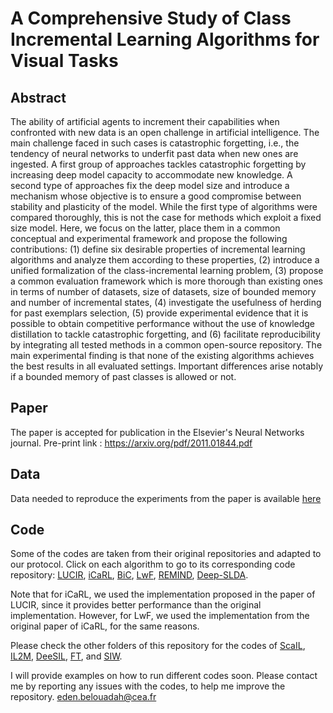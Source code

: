 # A Comprehensive Study of Class Incremental Learning Algorithms for Visual Tasks
## Abstract
The ability of artificial agents to increment their capabilities when confronted with new data is an open challenge in artificial intelligence. The main challenge faced in such cases is catastrophic forgetting, i.e., the tendency of neural networks to underfit past data when new ones are ingested. A first group of approaches tackles catastrophic forgetting by increasing deep model capacity to accommodate new knowledge. A second type of approaches fix the deep model size and introduce a mechanism whose objective is to ensure a good compromise between stability and plasticity of the model. While the first type of algorithms were compared thoroughly, this is not the case for methods which exploit a fixed size model.
Here, we focus on the latter, place them in a common conceptual and experimental framework and propose the following contributions: (1) define six desirable properties of incremental learning algorithms and analyze them according to these properties, (2) introduce a unified formalization of the class-incremental learning problem, (3) propose a common evaluation framework which is more thorough than existing ones in terms of number of datasets, size of datasets, size of bounded memory and number of incremental states, (4) investigate the usefulness of herding for past exemplars selection, (5) provide experimental evidence that it is possible to obtain competitive performance without the use of knowledge distillation to tackle catastrophic forgetting, and (6) facilitate reproducibility by integrating all tested methods in a common open-source repository. The main experimental finding is that none of the existing algorithms achieves the best results in all evaluated settings. Important differences arise notably if a bounded memory of past classes is allowed or not. 


## Paper
The paper is accepted for publication in the Elsevier's Neural Networks journal. Pre-print link : https://arxiv.org/pdf/2011.01844.pdf

## Data
Data needed to reproduce the experiments from the paper is available [here](https://drive.google.com/drive/folders/1lSxH3BRnuDjQBYG46wcw6HptUrkSfhS9?usp=sharing)


## Code 
Some of the codes are taken from their original repositories and adapted to our protocol. Click on each algorithm to go to its corresponding code repository: [LUCIR](https://github.com/hshustc/CVPR19_Incremental_Learning), [iCaRL](https://github.com/hshustc/CVPR19_Incremental_Learning), [BiC](https://github.com/wuyuebupt/LargeScaleIncrementalLearning), [LwF](https://github.com/srebuffi/iCaRL), [REMIND](https://github.com/tyler-hayes/REMIND), [Deep-SLDA](https://github.com/tyler-hayes/Deep_SLDA).

Note that for iCaRL, we used the implementation proposed in the paper of LUCIR, since it provides better performance than the original implementation. However, for LwF, we used the implementation from the original paper of iCaRL, for the same reasons.

Please check the other folders of this repository for the codes of [ScaIL](https://github.com/EdenBelouadah/class-incremental-learning/tree/master/scail), [IL2M](https://github.com/EdenBelouadah/class-incremental-learning/tree/master/il2m), [DeeSIL](https://github.com/EdenBelouadah/class-incremental-learning/tree/master/deesil), [FT](https://github.com/EdenBelouadah/class-incremental-learning/tree/master/scail), and [SIW](https://github.com/EdenBelouadah/class-incremental-learning/tree/master/siw).

I will provide examples on how to run different codes soon. 
Please contact me by reporting any issues with the codes, to help me improve the repository. 
eden.belouadah@cea.fr


